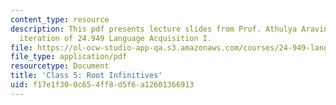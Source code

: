 ```yaml
---
content_type: resource
description: This pdf presents lecture slides from Prof. Athulya Aravind's fall 2020
  iteration of 24.949 Language Acquisition I.
file: https://ol-ocw-studio-app-qa.s3.amazonaws.com/courses/24-949-language-acquisition-i-fall-2020/f17e1f300c654ff8d5f6a12601366913_MIT24_949f20_lec5.pdf
file_type: application/pdf
resourcetype: Document
title: 'Class 5: Root Infinitives'
uid: f17e1f30-0c65-4ff8-d5f6-a12601366913
---
```


